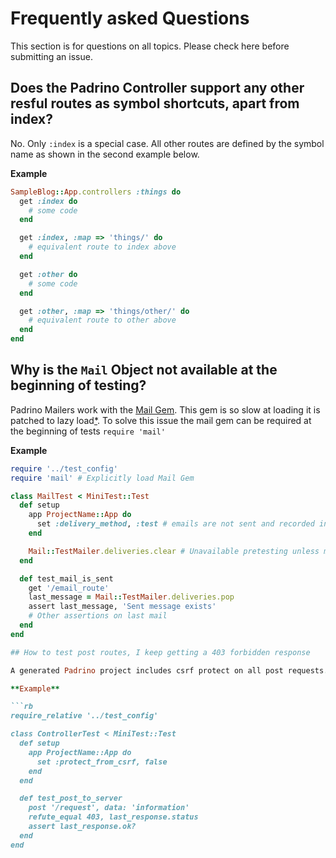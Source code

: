 # Frequently asked Questions

This section is for questions on all topics. Please check here before submitting an issue.

## Does the Padrino Controller support any other resful routes as symbol shortcuts, apart from index?

No. Only `:index` is a special case. All other routes are defined by the symbol name as shown in the second example below.

**Example**

```rb
SampleBlog::App.controllers :things do
  get :index do
    # some code
  end

  get :index, :map => 'things/' do
    # equivalent route to index above
  end

  get :other do
    # some code
  end

  get :other, :map => 'things/other/' do
    # equivalent route to other above
  end
end

```

## Why is the `Mail` Object not available at the beginning of testing?

Padrino Mailers work with the [Mail Gem](https://github.com/mikel/mail). This gem is so slow at loading it is patched to lazy load[*](https://github.com/padrino/padrino-framework/blob/ca2825f0a6fd90e61f07d7a0112c79414b46b7e4/padrino-mailer/lib/padrino-mailer.rb#L44-L47). To solve this issue the mail gem can be required at the beginning of tests `require 'mail'`

**Example**

```rb
require '../test_config'
require 'mail' # Explicitly load Mail Gem

class MailTest < MiniTest::Test
  def setup
    app ProjectName::App do
      set :delivery_method, :test # emails are not sent and recorded in the test mailer
    end

    Mail::TestMailer.deliveries.clear # Unavailable pretesting unless mail required
  end

  def test_mail_is_sent
    get '/email_route'
    last_message = Mail::TestMailer.deliveries.pop
    assert last_message, 'Sent message exists'
    # Other assertions on last mail
  end
end

## How to test post routes, I keep getting a 403 forbidden response

A generated Padrino project includes csrf protect on all post requests. This should not be disabled at the app level, unless you know what you are doing. Csrf can be disable in an individual test suite by overwritting the `protect_from_csrf` setting

**Example**

```rb
require_relative '../test_config'

class ControllerTest < MiniTest::Test
  def setup
    app ProjectName::App do
      set :protect_from_csrf, false
    end
  end

  def test_post_to_server
    post '/request', data: 'information'
    refute_equal 403, last_response.status
    assert last_response.ok?
  end
end
```